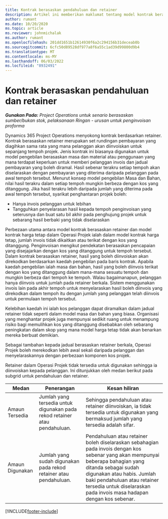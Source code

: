 ```yaml
---
title: Kontrak berasaskan pendahuluan dan retainer
description: Artikel ini memberikan maklumat tentang model kontrak berasaskan retainer dan pendahuluan dalam Project Operations.
author: rumant
ms.date: 10/20/2020
ms.topic: article
ms.reviewer: johnmichalak
ms.author: rumant
ms.openlocfilehash: 201dd1651b12614930f6a2c294156b31deceab0b
ms.sourcegitcommit: 6cfc50d89528df977a8f6a55c1ad39d99800d9b4
ms.translationtype: MT
ms.contentlocale: ms-MY
ms.lasthandoff: 06/03/2022
ms.locfileid: "8932491"
---
```

# <a name="advances-and-retainer-based-contracts"></a>Kontrak berasaskan pendahuluan dan retainer


_**Gunakan Pada:** Project Operations untuk senario berasaskan sumber/bukan stok, pelaksanaan Ringan - urusan untuk penginvoisan proforma_

Dynamics 365 Project Operations menyokong kontrak berdasarkan retainer. Kontrak berasaskan retainer merupakan set rundingan pembayaran yang diagihkan sama rata yang mana pelanggan akan diinvoiskan untuk sepanjang tempoh projek. Jenis kontrak ini biasanya digunakan untuk model pengebilan berasaskan masa dan material atau penggunaan yang mana terdapat keperluan untuk memberi pelanggan invois dan jadual pembayaran yang boleh diramal. Hasil sebenar terakru setiap tempoh akan diselaraskan dengan pembayaran yang diterima daripada pelanggan pada awal tempoh tersebut. Menurut konsep model pengebilan Masa dan Bahan, nilai hasil terakru dalam setiap tempoh mungkin berbeza dengan kos yang ditanggung. Jika hasil terakru lebih daripada jumlah yang diterima pada awal tempoh tersebut, syarikat penghantaran projek boleh:

- Hanya invois pelanggan untuk lebihan 
- Tangguhkan penyelarasan hasil kepada tempoh penginvoisan yang seterusnya dan buat satu bil akhir pada penghujung projek untuk sebarang hasil berbaki yang tidak diselaraskan

Perbezaan utama antara model kontrak berasaskan retainer dan model kontrak harga tetap dalam Operasi Projek ialah dalam model kontrak harga tetap, jumlah invois tidak dikaitkan atau terikat dengan kos yang ditanggung. Penginvoisan mengikut pendekatan berasaskan pencapaian yang disejajarkan dengan kos yang ditanggung untuk tempoh tersebut. Dalam kontrak berasaskan retainer, hasil yang boleh diinvoiskan akan direkodkan berdasarkan kaedah pengebilan pada baris kontrak. Apabila kaedah pengebilan ialah masa dan bahan, hasil yang boleh diinvois terikat dengan kos yang ditanggung dalam mana-mana sesuatu tempoh dan mungkin berbeza dari tempoh ke tempoh. Walau bagaimanapun, pelanggan hanya diinvois untuk jumlah pada retainer berkala. Sistem menggunakan invois lain pada akhir tempoh untuk menyelaraskan hasil boleh diinvois yang direkodkan dalam tempoh itu dengan jumlah yang pelanggan telah diinvois untuk permulaan tempoh tersebut.

Kelebihan kaedah ini ialah kos pelanggan dapat diramalkan dalam jadual retainer tidak seperti dalam model masa dan bahan yang biasa. Organisasi yang menghantar projek juga mempunyai sedikit ruang untuk menampung risiko bagi memulihkan kos yang ditanggung disebabkan oleh sebarang peningkatan dalam skop yang mana model harga tetap tidak akan benarkan mereka berbuat demikian.

Sebagai tambahan kepada jadual berasaskan retainer berkala, Operasi Projek boleh merekodkan lebih awal sekali daripada pelanggan dan menyelaraskannya dengan perbezaan komponen kos projek.

Retainer dalam Operasi Projek tidak tersedia untuk digunakan sehingga ia diinvoiskan kepada pelanggan. Ini ditunjukkan oleh medan berikut pada subgrid untuk pendahuluan dan retainer.

| Medan | Penerangan | Kesan hiliran |
| --- | --- | --- |
| Amaun Tersedia | Jumlah yang tersedia untuk digunakan pada rekod retainer atau pendahuluan. | Sehingga pendahuluan atau retainer diinvoiskan, ia tidak tersedia untuk digunakan yang bermaksud jumlah yang tersedia adalah sifar. |
| Amaun Digunakan | Jumlah yang sudah digunakan pada rekod retainer atau pendahuluan. | Pendahuluan atau retainer boleh diselaraskan sebahagian pada invois dengan kos sebenar yang akan mempunyai beberapa bahagian yang ditanda sebagai sudah digunakan atau habis. Jumlah baki pendahuluan atau retainer tersedia untuk diselaraskan pada invois masa hadapan dengan kos sebenar. |


[!INCLUDE[footer-include](../../includes/footer-banner.md)]